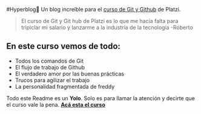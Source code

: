 #Hyperblog💚
Un blog increíble para el [curso de Git y Github](http://https://platzi.com/cursos/git-github/ "curso de Git y Github") de Platzi.
>El curso de Git y Git hub de Platzi es lo que me hacía falta para tripiclar mi salario y lanzarme a la industría de la tecnología
> -Roberto

## En este curso vemos de todo:
* Todos los comandos de Git
* El flujo de trabajo de Github
* El verdadero amor por las buenas prácticas
* Trucos para agilizar el trabajo
* La personalidad fragmentada de freddy

Todo este Readme es un **Yolo**. Solo es para llamar la atención y decirte que el curso vale la pena.
[**Acá esta el curso**](https://platzi.com/cursos/git-github/http:// "**Acá esta el curso**")